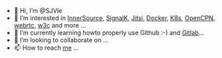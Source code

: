 - 👋 Hi, I’m @SJVle
- 👀 I’m interested in [InnerSource](https://github.com/InnerSourceCommons/InnerSourceLearningPath/tree/master/introduction/fr), [SignalK](https://github.com/SignalK), [Jitsi](https://github.com/jitsi), [Docker](https://github.com/docker), [K8s](https://github.com/kubernetes), [OpenCPN](https://github.com/OpenCPN), [webrtc](https://github.com/webrtc), [w3c](https://github.com/w3c) and more ...
- 🌱 I’m currently learning howto properly use Github :-) and [Gitlab](https://about.gitlab.com/devops-tools/github-vs-gitlab/)...
- 💞️ I’m looking to collaborate on ...
- 📫 How to reach [me](https://www.linkedin.com/in/vincent-legault-6426981/) ...

<!---
SJVle/SJVle is a ✨ special ✨ repository because its `README.md` (this file) appears on your GitHub profile.
You can click the Preview link to take a look at your changes.
--->
